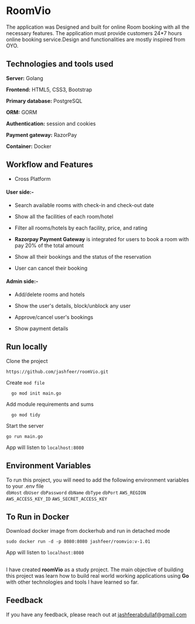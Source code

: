 # RoomVio
The application was Designed and built for online Room booking with all the
necessary features. The application must provide customers 24*7 hours
online booking service.Design and functionalities are mostly inspired from OYO.

## Technologies and tools used
   **Server:** Golang
   
   **Frontend:** HTML5, CSS3, Bootstrap
   
   **Primary database:** PostgreSQL
   
   **ORM:** GORM
   
   **Authentication:** session and cookies  
   
   **Payment gateway:** RazorPay   
   
   **Container:** Docker  
   
   
   ## Workflow and Features
   
   - Cross Platform
   
   #### User side:-
   
   - Search available rooms with check-in and check-out date
   
   - Show all the facilities of each room/hotel
   
   - Filter all rooms/hotels by each facility, price, and rating
   
   - **Razorpay Payment Gateway** is integrated for users to book a room with pay 20% of the total amount
   
   - Show all their bookings and the status of the reservation
   
   - User can cancel their booking
   
   #### Admin side:-
   
   - Add/delete rooms and hotels
   
   - Show the user's details, block/unblock any user
   
   - Approve/cancel user's bookings
   
   - Show payment details
   
   ## Run locally
   Clone the project
   ```
   https://github.com/jashfeer/roomVio.git
   ```
   Create `mod file`
   ```
     go mod init main.go
   ```
   Add module requirements and sums
   ```
     go mod tidy
   ```
   Start the server
   ```
   go run main.go
   ```
   App will listen to `localhost:8080`
   
   ## Environment Variables
   To run this project, you will need to add the following environment variables to your .env file  
   `dbHost` `dbUser` `dbPassword` `dbName` `dbType` `dbPort` `AWS_REGION` `AWS_ACCESS_KEY_ID` `AWS_SECRET_ACCESS_KEY`
   
   ## To Run in Docker
   Download docker image from dockerhub and run in detached mode
   ```
   sudo docker run -d -p 8080:8080 jashfeer/roomvio:v-1.01 
   ```
   App will listen to `localhost:8080`
   
   ##
   I have created **roomVio** as a study project. The main objective of building this project was learn how to build real world working applications using **Go** with other technologies and tools I have learned so far.
   
   ## Feedback
   If you have any feedback, please reach out at jashfeerabdullaf@gmail.com
   
   

  



   

